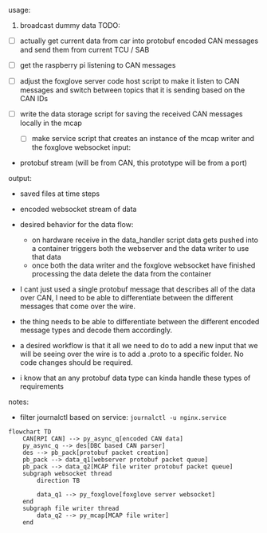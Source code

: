 usage: 
1. broadcast dummy data
TODO:

- [ ] actually get current data from car into protobuf encoded CAN messages and send them from current TCU / SAB

- [ ] get the raspberry pi listening to CAN messages

- [ ] adjust the foxglove server code host script to make it listen to CAN messages and switch between topics that it is sending based on the CAN IDs

- [ ] write the data storage script for saving the received CAN messages locally in the mcap 
    - [ ]  make service script that creates an instance of the mcap writer and the foxglove websocket
input: 
- protobuf stream (will be from CAN, this prototype will be from a port)

output: 
- saved files at time steps
- encoded websocket stream of data

- desired behavior for the data flow:
    - on hardware receive in the data_handler script data gets pushed into a container triggers both the webserver and the data writer to use that data
    - once both the data writer and the foxglove websocket have finished processing the data delete the data from the container

- I cant just used a single protobuf message that describes all of the data over CAN, I need to be able to differentiate between the different messages that come over the wire. 

- the thing needs to be able to differentiate between the different encoded message types and decode them accordingly.
- a desired workflow is that it all we need to do to add a new input that we will be seeing over the wire is to add a .proto to a specific folder. No code changes should be required.
- i know that an any protobuf data type can kinda handle these types of requirements


notes:
- filter journalctl based on service: `journalctl -u nginx.service`

```mermaid
flowchart TD
    CAN[RPI CAN] --> py_async_q[encoded CAN data]
    py_async_q --> des[DBC based CAN parser] 
    des --> pb_pack[protobuf packet creation]
    pb_pack --> data_q1[webserver protobuf packet queue]
    pb_pack --> data_q2[MCAP file writer protobuf packet queue]
    subgraph websocket thread
        direction TB

        data_q1 --> py_foxglove[foxglove server websocket]
    end
    subgraph file writer thread
        data_q2 --> py_mcap[MCAP file writer]
    end
```
